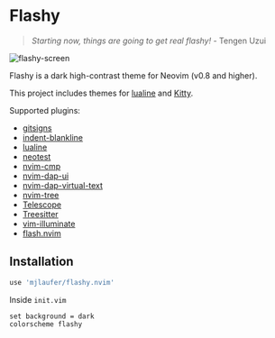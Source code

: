 # Flashy

> _Starting now, things are going to get real flashy!_ - Tengen Uzui

![flashy-screen](https://github.com/mjlaufer/flashy.nvim/assets/24204252/80c5d0ca-6b80-42d0-805e-a60d9a4bf9f2)

Flashy is a dark high-contrast theme for Neovim (v0.8 and higher).

This project includes themes for [lualine](https://github.com/nvim-lualine/lualine.nvim) and [Kitty](https://sw.kovidgoyal.net/kitty/).

Supported plugins:

-   [gitsigns](https://github.com/lewis6991/gitsigns.nvim)
-   [indent-blankline](https://github.com/lukas-reineke/indent-blankline.nvim)
-   [lualine](https://github.com/nvim-lualine/lualine.nvim)
-   [neotest](https://github.com/nvim-neotest/neotest)
-   [nvim-cmp](https://github.com/hrsh7th/nvim-cmp)
-   [nvim-dap-ui](https://github.com/rcarriga/nvim-dap-ui)
-   [nvim-dap-virtual-text](https://github.com/theHamsta/nvim-dap-virtual-text)
-   [nvim-tree](https://github.com/kyazdani42/nvim-tree.lua)
-   [Telescope](https://github.com/nvim-telescope/telescope.nvim)
-   [Treesitter](https://github.com/nvim-treesitter/nvim-treesitter)
-   [vim-illuminate](https://github.com/RRethy/vim-illuminate)
-   [flash.nvim](https://github.com/folke/flash.nvim)

## Installation

```lua
use 'mjlaufer/flashy.nvim'
```

Inside `init.vim`

```vim
set background = dark
colorscheme flashy
```
